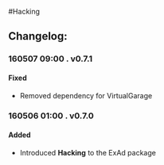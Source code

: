 #Hacking  
## Changelog:    

### 160507 09:00 . v0.7.1  
#### Fixed  
* Removed dependency for VirtualGarage

### 160506 01:00 . v0.7.0  
#### Added  
* Introduced **Hacking** to the ExAd package
